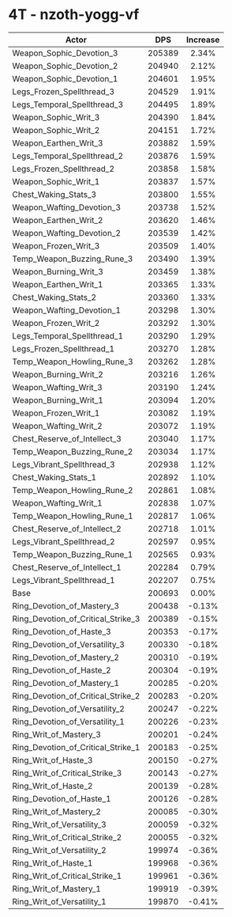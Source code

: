 # 4T - nzoth-yogg-vf
| Actor | DPS | Increase |
|---|:---:|:---:|
|Weapon_Sophic_Devotion_3|205389|2.34%|
|Weapon_Sophic_Devotion_2|204940|2.12%|
|Weapon_Sophic_Devotion_1|204601|1.95%|
|Legs_Frozen_Spellthread_3|204529|1.91%|
|Legs_Temporal_Spellthread_3|204495|1.89%|
|Weapon_Sophic_Writ_3|204390|1.84%|
|Weapon_Sophic_Writ_2|204151|1.72%|
|Weapon_Earthen_Writ_3|203882|1.59%|
|Legs_Temporal_Spellthread_2|203876|1.59%|
|Legs_Frozen_Spellthread_2|203858|1.58%|
|Weapon_Sophic_Writ_1|203837|1.57%|
|Chest_Waking_Stats_3|203800|1.55%|
|Weapon_Wafting_Devotion_3|203738|1.52%|
|Weapon_Earthen_Writ_2|203620|1.46%|
|Weapon_Wafting_Devotion_2|203539|1.42%|
|Weapon_Frozen_Writ_3|203509|1.40%|
|Temp_Weapon_Buzzing_Rune_3|203490|1.39%|
|Weapon_Burning_Writ_3|203459|1.38%|
|Weapon_Earthen_Writ_1|203365|1.33%|
|Chest_Waking_Stats_2|203360|1.33%|
|Weapon_Wafting_Devotion_1|203298|1.30%|
|Weapon_Frozen_Writ_2|203292|1.30%|
|Legs_Temporal_Spellthread_1|203290|1.29%|
|Legs_Frozen_Spellthread_1|203270|1.28%|
|Temp_Weapon_Howling_Rune_3|203262|1.28%|
|Weapon_Burning_Writ_2|203216|1.26%|
|Weapon_Wafting_Writ_3|203190|1.24%|
|Weapon_Burning_Writ_1|203094|1.20%|
|Weapon_Frozen_Writ_1|203082|1.19%|
|Weapon_Wafting_Writ_2|203072|1.19%|
|Chest_Reserve_of_Intellect_3|203040|1.17%|
|Temp_Weapon_Buzzing_Rune_2|203034|1.17%|
|Legs_Vibrant_Spellthread_3|202938|1.12%|
|Chest_Waking_Stats_1|202892|1.10%|
|Temp_Weapon_Howling_Rune_2|202861|1.08%|
|Weapon_Wafting_Writ_1|202838|1.07%|
|Temp_Weapon_Howling_Rune_1|202817|1.06%|
|Chest_Reserve_of_Intellect_2|202718|1.01%|
|Legs_Vibrant_Spellthread_2|202597|0.95%|
|Temp_Weapon_Buzzing_Rune_1|202565|0.93%|
|Chest_Reserve_of_Intellect_1|202284|0.79%|
|Legs_Vibrant_Spellthread_1|202207|0.75%|
|Base|200693|0.00%|
|Ring_Devotion_of_Mastery_3|200438|-0.13%|
|Ring_Devotion_of_Critical_Strike_3|200389|-0.15%|
|Ring_Devotion_of_Haste_3|200353|-0.17%|
|Ring_Devotion_of_Versatility_3|200330|-0.18%|
|Ring_Devotion_of_Mastery_2|200310|-0.19%|
|Ring_Devotion_of_Haste_2|200304|-0.19%|
|Ring_Devotion_of_Mastery_1|200285|-0.20%|
|Ring_Devotion_of_Critical_Strike_2|200283|-0.20%|
|Ring_Devotion_of_Versatility_2|200247|-0.22%|
|Ring_Devotion_of_Versatility_1|200226|-0.23%|
|Ring_Writ_of_Mastery_3|200201|-0.24%|
|Ring_Devotion_of_Critical_Strike_1|200183|-0.25%|
|Ring_Writ_of_Haste_3|200150|-0.27%|
|Ring_Writ_of_Critical_Strike_3|200143|-0.27%|
|Ring_Writ_of_Haste_2|200139|-0.28%|
|Ring_Devotion_of_Haste_1|200126|-0.28%|
|Ring_Writ_of_Mastery_2|200085|-0.30%|
|Ring_Writ_of_Versatility_3|200059|-0.32%|
|Ring_Writ_of_Critical_Strike_2|200055|-0.32%|
|Ring_Writ_of_Versatility_2|199974|-0.36%|
|Ring_Writ_of_Haste_1|199968|-0.36%|
|Ring_Writ_of_Critical_Strike_1|199961|-0.36%|
|Ring_Writ_of_Mastery_1|199919|-0.39%|
|Ring_Writ_of_Versatility_1|199870|-0.41%|
